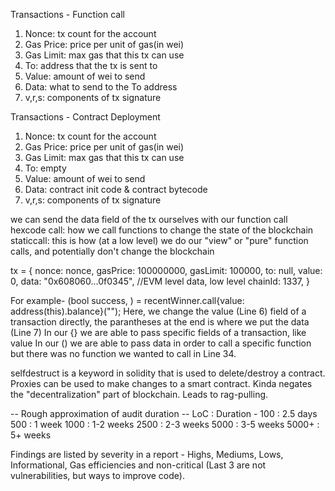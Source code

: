 Transactions - Function call
1. Nonce: tx count for the account
2. Gas Price: price per unit of gas(in wei)
3. Gas Limit: max gas that this tx can use
4. To: address that the tx is sent to
5. Value: amount of wei to send
6. Data: what to send to the To address
7. v,r,s: components of tx signature

Transactions - Contract Deployment
1. Nonce: tx count for the account
2. Gas Price: price per unit of gas(in wei)
3. Gas Limit: max gas that this tx can use
4. To: empty
5. Value: amount of wei to send
6. Data: contract init code & contract bytecode
7. v,r,s: components of tx signature

we can send the data field of the tx ourselves with our function call hexcode
call: how we call functions to change the state of the blockchain
staticcall: this is how (at a low level) we do our "view" or "pure" function calls, and potentially don't change the blockchain

tx = {
    nonce: nonce,
    gasPrice: 100000000,
    gasLimit: 100000,
    to: null,
    value: 0,
    data: "0x608060...0f0345", //EVM level data, low level
    chainId: 1337,
}

For example-
(bool success, ) = recentWinner.call{value: address(this).balance}("");
Here, we change the value (Line 6) field of a transaction directly, the parantheses at the end is where we put the data (Line 7)
In our {} we are able to pass specific fields of a transaction, like value
In our () we are able to pass data in order to call a specific function but there was no function we wanted to call in Line 34.




selfdestruct is a keyword in solidity that is used to delete/destroy a contract.
Proxies can be used to make changes to a smart contract. Kinda negates the "decentralization" part of blockchain. Leads to rag-pulling.




-- Rough approximation of audit duration --
LoC : Duration - 
100 : 2.5 days
500 : 1 week
1000 : 1-2 weeks
2500 : 2-3 weeks
5000 : 3-5 weeks
5000+ : 5+ weeks

Findings are listed by severity in a report - Highs, Mediums, Lows, Informational, Gas efficiencies and non-critical (Last 3 are not vulnerabilities, but ways to improve code).